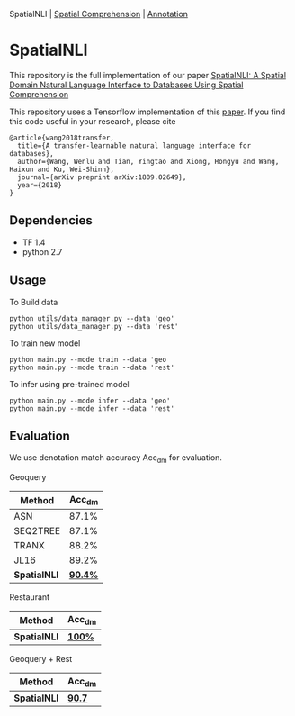 SpatialNLI | [Spatial Comprehension](./README.spatial.md) | [Annotation](./README.anno.md)

# SpatialNLI

  This repository is the full implementation of our paper [SpatialNLI: A Spatial Domain Natural Language Interface to Databases Using Spatial Comprehension]()
  
  This repository uses a Tensorflow implementation of this [paper](https://arxiv.org/abs/1809.02649). If you find this code useful in your research, please cite
```
@article{wang2018transfer,
  title={A transfer-learnable natural language interface for databases},
  author={Wang, Wenlu and Tian, Yingtao and Xiong, Hongyu and Wang, Haixun and Ku, Wei-Shinn},
  journal={arXiv preprint arXiv:1809.02649},
  year={2018}
}
```

## Dependencies
  - TF 1.4
  - python 2.7

## Usage


To Build data

```
python utils/data_manager.py --data 'geo'
python utils/data_manager.py --data 'rest'
```

To train new model

```
python main.py --mode train --data 'geo
python main.py --mode train --data 'rest'
```

To infer using pre-trained model

```
python main.py --mode infer --data 'geo'
python main.py --mode infer --data 'rest'
```


## Evaluation

We use denotation match accuracy Acc<sub>dm</sub> for evaluation.

Geoquery

| Method        | Acc<sub>dm</sub>|
| ------------- | ------------- |
| ASN           | 87.1%         |
| SEQ2TREE      | 87.1%         |
| TRANX         | 88.2%         |
| JL16          | 89.2%         |
| **SpatialNLI**| [**90.4%**](https://drive.google.com/drive/folders/1GskZI_sPrDbp9yn6YjEtLmmEKtLvT85o)     |

Restaurant

|Method        | Acc<sub>dm</sub>|
|--------------|-----------------|
|**SpatialNLI**|[**100%**](https://drive.google.com/drive/folders/1heNxCCuQ2O8NgfIYFViG0lEk1KwF02Uq)        |


Geoquery + Rest

|Method| Acc<sub>dm</sub>|
|--------------|-----------------|
|**SpatialNLI**|[**90.7**](https://drive.google.com/drive/folders/1ydwkOq-2TokSgL3EmjmJC3i7oYL07PrO)|


  
